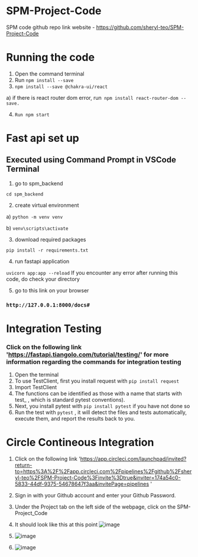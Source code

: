# SPM-Project-Code
SPM code 
github repo link website - https://github.com/sheryl-teo/SPM-Project-Code

# Running the code
1. Open the command terminal
2. Run ```npm install --save```
3. ```npm install --save @chakra-ui/react``` 

a) if there is react router dom error, run``` npm install react-router-dom --save.``` 
  
4. ```Run npm start```

# Fast api set up
## Executed using Command Prompt in VSCode Terminal 
1. go to spm_backend

```cd spm_backend```

2. create virtual environment

a) ```python -m venv venv```

b) ```venv\scripts\activate```

3. download required packages

```pip install -r requirements.txt```

4. run fastapi application

```uvicorn app:app --reload```
If you encounter any error after running this code, do check your directory

5. go to this link on your browser
###  `http://127.0.0.1:8000/docs#` 

# Integration Testing
### Click on the following link 'https://fastapi.tiangolo.com/tutorial/testing/' for more information regarding the commands for integration testing
1. Open the terminal
2. To use TestClient, first you install request with ``` pip install request ```
3. Import TestClient 
4. The functions can be identified as those with a name that starts with test_ , which is standard pytest conventions).
5. Next, you install pytest with ``` pip install pytest ``` if you have not done so
6. Run the test with ``` pytest ``` , it will detect the files and tests automatically, execute them, and report the results back to you.

# Circle Contineous Integration
1. Click on the following link 'https://app.circleci.com/launchpad/invited?return-to=https%3A%2F%2Fapp.circleci.com%2Fpipelines%2Fgithub%2Fsheryl-teo%2FSPM-Project-Code%3Finvite%3Dtrue&inviter=174a54c0-5833-44df-9375-54678647f3aa&invitePage=pipelines ' 
2. Sign in with your Github account and enter your Github Password.
3. Under the Project tab on the left side of the webpage, click on the SPM-Project_Code
4.  It should look like this at this point ![image](https://user-images.githubusercontent.com/65134007/200111748-404dd7ee-238d-4587-a3ad-2aea61b86a15.png)
5.  ![image](https://user-images.githubusercontent.com/65134007/200111825-5fa5d6ef-ad61-4687-9245-28c5451a8c51.png)

6.  ![image](https://user-images.githubusercontent.com/65134007/200111788-2e2a6295-24fa-422d-a03f-762bfe27950b.png)


